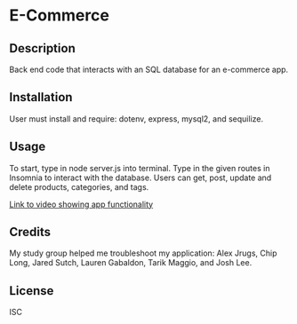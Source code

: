# E-Commerce

## Description

Back end code that interacts with an SQL database for an e-commerce app.

## Installation

User must install and require: dotenv, express, mysql2, and sequilize.

## Usage

To start, type in node server.js into terminal. Type in the given routes in Insomnia to interact with the database. Users can get, post, update and delete products, categories, and tags.

[Link to video showing app functionality](https://drive.google.com/file/d/1Fz9dqaype35FNJLC7A8aOQuWARKMznBy/view?usp=sharing)

## Credits

My study group helped me troubleshoot my application: Alex Jrugs, Chip Long, Jared Sutch, Lauren Gabaldon, Tarik Maggio, and Josh Lee.

## License

ISC
